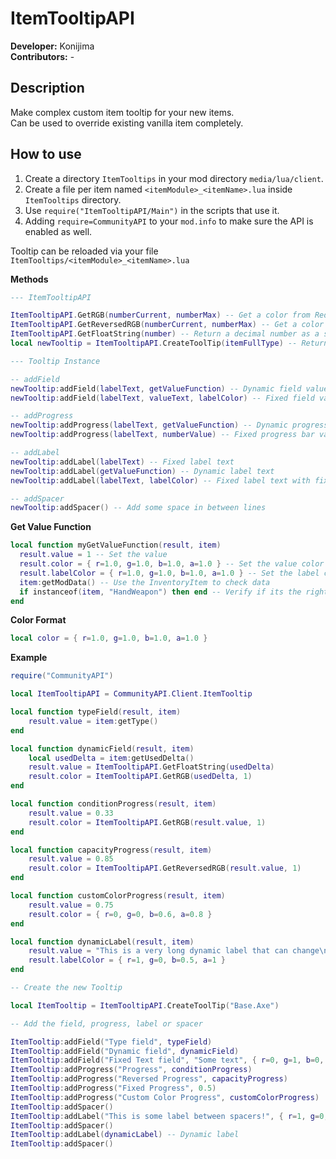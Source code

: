 # ItemTooltipAPI
**Developer:** Konijima  
**Contributors:**  -  
  
## Description
Make complex custom item tooltip for your new items.  
Can be used to override existing vanilla item completely.  
  
## How to use
  
1) Create a directory `ItemTooltips` in your mod directory `media/lua/client`.
2) Create a file per item named `<itemModule>_<itemName>.lua` inside `ItemTooltips` directory.
3) Use `require("ItemTooltipAPI/Main")` in the scripts that use it.
4) Adding `require=CommunityAPI` to your `mod.info` to make sure the API is enabled as well.
  
Tooltip can be reloaded via your file `ItemTooltips/<itemModule>_<itemName>.lua`
  
**Methods**
```lua
--- ItemTooltipAPI

ItemTooltipAPI.GetRGB(numberCurrent, numberMax) -- Get a color from Red to Green
ItemTooltipAPI.GetReversedRGB(numberCurrent, numberMax) -- Get a color from Green to Red
ItemTooltipAPI.GetFloatString(number) -- Return a decimal number as a string
local newTooltip = ItemTooltipAPI.CreateToolTip(itemFullType) -- Returns a tooltip instance

--- Tooltip Instance

-- addField
newTooltip:addField(labelText, getValueFunction) -- Dynamic field value
newTooltip:addField(labelText, valueText, labelColor) -- Fixed field value

-- addProgress
newTooltip:addProgress(labelText, getValueFunction) -- Dynamic progress bar value
newTooltip:addProgress(labelText, numberValue) -- Fixed progress bar value

-- addLabel
newTooltip:addLabel(labelText) -- Fixed label text
newTooltip:addLabel(getValueFunction) -- Dynamic label text
newTooltip:addLabel(labelText, labelColor) -- Fixed label text with fixed label color

-- addSpacer
newTooltip:addSpacer() -- Add some space in between lines
```

**Get Value Function**
```lua
local function myGetValueFunction(result, item)
  result.value = 1 -- Set the value
  result.color = { r=1.0, g=1.0, b=1.0, a=1.0 } -- Set the value color
  result.labelColor = { r=1.0, g=1.0, b=1.0, a=1.0 } -- Set the label color
  item:getModData() -- Use the InventoryItem to check data 
  if instanceof(item, "HandWeapon") then end -- Verify if its the right item type
end
```

**Color Format**
```lua
local color = { r=1.0, g=1.0, b=1.0, a=1.0 }
```

**Example**
```lua
require("CommunityAPI")

local ItemTooltipAPI = CommunityAPI.Client.ItemTooltip

local function typeField(result, item)
    result.value = item:getType()
end

local function dynamicField(result, item)
    local usedDelta = item:getUsedDelta()
    result.value = ItemTooltipAPI.GetFloatString(usedDelta)
    result.color = ItemTooltipAPI.GetRGB(usedDelta, 1)
end

local function conditionProgress(result, item)
    result.value = 0.33
    result.color = ItemTooltipAPI.GetRGB(result.value, 1)
end

local function capacityProgress(result, item)
    result.value = 0.85
    result.color = ItemTooltipAPI.GetReversedRGB(result.value, 1)
end

local function customColorProgress(result, item)
    result.value = 0.75
    result.color = { r=0, g=0, b=0.6, a=0.8 }
end

local function dynamicLabel(result, item)
    result.value = "This is a very long dynamic label that can change\ndepending of the items state or what ever you need!"
    result.labelColor = { r=1, g=0, b=0.5, a=1 }
end

-- Create the new Tooltip

local ItemTooltip = ItemTooltipAPI.CreateToolTip("Base.Axe")

-- Add the field, progress, label or spacer

ItemTooltip:addField("Type field", typeField)
ItemTooltip:addField("Dynamic field", dynamicField)
ItemTooltip:addField("Fixed Text field", "Some text", { r=0, g=1, b=0, a=1 }) -- Fixed label with custom label color
ItemTooltip:addProgress("Progress", conditionProgress)
ItemTooltip:addProgress("Reversed Progress", capacityProgress)
ItemTooltip:addProgress("Fixed Progress", 0.5)
ItemTooltip:addProgress("Custom Color Progress", customColorProgress)
ItemTooltip:addSpacer()
ItemTooltip:addLabel("This is some label between spacers!", { r=1, g=0, b=0, a=1 }) -- Fixed label with custom color
ItemTooltip:addSpacer()
ItemTooltip:addLabel(dynamicLabel) -- Dynamic label
ItemTooltip:addSpacer()
```
